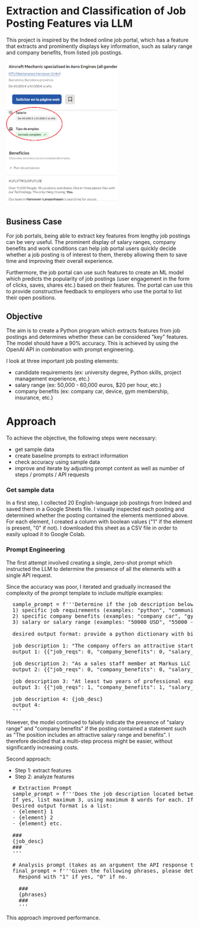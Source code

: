 # Extraction and Classification of Job Posting Features via LLM

This project is inspired by the Indeed online job portal, which has a feature that extracts and prominently displays key information, such as salary range and company benefits, from listed job postings.  

<img src="images/screenshot_ext_features.png" alt="screenshot of extracted features" width="300"/>  

## Business Case

For job portals, being able to extract key features from lengthy job postings can be very useful. The prominent display of salary ranges, company benefits and work conditions can help job portal users quickly decide whether a job posting is of interest to them, thereby allowing them to save time and improving their overall experience.  

Furthermore, the job portal can use such features to create an ML model which predicts the popularity of job postings (user engagement in the form of clicks, saves, shares etc.) based on their features. The portal can use this to provide constructive feedback to employers who use the portal to list their open positions.  

## Objective

The aim is to create a Python program which extracts features from job postings and determines whether these can be considered "key" features. The model should have a 90% accuracy. This is achieved by using the OpenAI API in combination with prompt engineering.

I look at three important job posting elements:
- candidate requirements (ex: university degree, Python skills, project management experience, etc.)
- salary range (ex: 50,000 - 60,000 euros, $20 per hour, etc.)
- company benefits (ex: company car, device, gym membership, insurance, etc.)

# Approach

To achieve the objective, the following steps were necessary:
- get sample data
- create baseline prompts to extract information
- check accuracy using sample data
- improve and iterate by adjusting prompt content as well as number of steps / prompts / API requests

### Get sample data

In a first step, I collected 20 English-language job postings from Indeed and saved them in a Google Sheets file. I visually inspected each posting and determined whether the posting contained the elements mentioned above. For each element, I created a column with boolean values ("1" if the element is present, "0" if not). I downloaded this sheet as a CSV file in order to easily upload it to Google Colab.

### Prompt Engineering

The first attempt involved creating a single, zero-shot prompt which instructed the LLM to determine the presence of all the elements with a single API request. 

Since the accuracy was poor, I iterated and gradually increased the complexity of the prompt template to include multiple examples:

<pre>
  sample_prompt = f'''Determine if the job description below contains examples of the following elements:
  1) specific job requirements (examples: "python", "communication skills", "university degree", "project management experience", etc.)
  2) specific company benefits (examples: "company car", "gym membership", "private insurance", etc.)
  3) salary or salary range (examples: "50000 USD", "55000 - 75000 EUR", "150 £ per hour", etc.)

  desired output format: provide a python dictionary with binary values: "0" if examples are not present, "1" if examples are present.

  job description 1: "The company offers an attractive starting salary and benefits dependent on experience."
  output 1: {{"job_reqs": 0, "company_benefits": 0, "salary_range": 0}}

  job description 2: "As a sales staff member at Markus LLC you can earn $15-25 per hour."
  output 2: {{"job_reqs": 0, "company_benefits": 0, "salary_range": 1}}

  job description 3: "At least two years of professional experience in machine learning, proficiency in Python and popular machine learning frameworks such as Scikit. We offer a dog-friendly office and gym membership"
  output 3: {{"job_reqs": 1, "company_benefits": 1, "salary_range": 0}}

  job description 4: {job_desc}
  output 4:
  '''
</pre>

However, the model continued to falsely indicate the presence of "salary range" and "company benefits" if the posting contained a statement such as "The position includes an attractive salary range and benefits". I therefore decided that a multi-step process might be easier, without significantly increasing costs.

Second approach:
- Step 1: extract features
- Step 2: analyze features

<pre>
  # Extraction Prompt
  sample_prompt = f'''Does the job description located between the triple hashtags below mention any {element}s?
  If yes, list maximum 3, using maximum 8 words for each. If no, write "no element detected". 
  Desired output format is a list:
  - {element} 1
  - {element} 2
  - {element} etc.
  
  ###
  {job_desc}
  ###
  '''
  
  # Analysis prompt (takes as an argument the API response to previous prompt)
  final_prompt = f'''Given the following phrases, please determine if they include specific {element}s commonly found in a job postings.
    Respond with "1" if yes, "0" if no.
  
    ###
    {phrases}
    ###
    '''
</pre>

This approach improved performance.

